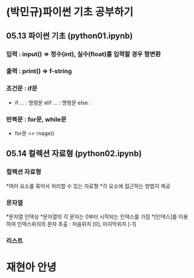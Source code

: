 # (박민규)파이썬 기초 공부하기
## 05.13 파이썬 기초 (python01.ipynb)
### 입력 : input() => 정수(int), 실수(float)를 입력할 경우 형변환
### 출력 : print() => f-string
### 조건문 : if문
  * if ... : 명령문 elif ... : 명령문 else :
### 반복문 : for문, while문 
  * for문 => rnage()
## 05.14 컬렉션 자료형 (python02.ipynb)
### 컬렉션 자료형
  *여러 요소를 묶어서 처리할 수 있는 자료형
  *각 요소에 접근하는 방법이 제공
### 문자열
  *문자열 인덱싱
  *문자열의 각 문자는 0부터 시작되는 인덱스를 가짐
  *[인덱스]를 이용하여 인덱스위치의 문자 추출 : 처음위치 [0], 마지막위치 [-1]
### 리스트
# 재현아 안녕
